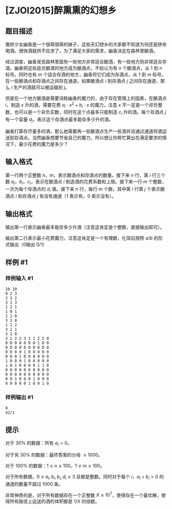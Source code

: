 # [ZJOI2015]醉熏熏的幻想乡

## 题目描述

傲娇少女幽香是一个很萌很萌的妹子，这些天幻想乡的大家都不知道为何还是拼命喝酒。很快酒就供不应求了，为了满足大家的需求，幽香决定在森林里酿酒。

经过调查，幽香发现森林里面有一些地方非常适合酿酒，有一些地方则非常适合存酒。幽香把这些适合酿酒的地方成为酿酒点，不妨认为有 $n$ 个酿酒点，从 $1$ 到 $n$ 标号。同时也有 $m$ 个适合存酒的地方，幽香将它们成为存酒点，从 $1$ 到 $m$ 标号。在一些酿酒点和存酒点之间存在通道，如果酿酒点 $i$ 到存酒点 $j$ 之间存在通道，那么 $i$ 生产的酒就可以被运输到 $j$。

但是在一个地方酿酒是需要消耗幽香的魔力的，由于存在管理上的因素，在酿酒点 $i$，制造 $x$ 升的酒，需要花费 $a_i\cdot x^2+b_i\cdot x$ 的魔力，注意 $x$ 不一定是一个非负整数，也可以是一个非负实数，同时在这个点最多只能制造 $c_i$ 升的酒。每个存酒点 $j$ 有一个容量 $d_j$，表示这个存酒点最多能存多少升的酒。

幽香打算存尽量多的酒，那么她需要再一些酿酒点生产一些酒并且通过通道将酒运送到存酒点。当然幽香想要节省自己的魔力，所以想让你帮忙算出在满足要求的情况下，最少花费的魔力是多少？

## 输入格式

第一行两个正整数 $n$，$m$，表示酿酒点和存酒点的数量。接下来 $n$ 行，第 $i$ 行三个数 $a_i$，$b_i$，$c_i$，表示在酿酒点 $i$ 制造酒的花费系数和上限。接下来一行 $m$ 个整数，一次为每个存酒点的 $d_i$ 值。接下来 $n$ 行，每行 $m$ 个数，其中第 $i$ 行第 $j$ 个表示酿酒点 $i$ 到存酒点 $j$ 有没有通道（$1$ 表示有，$0$ 表示没有）。

## 输出格式

输出第一行表示幽香最多能存多少升酒（注意这肯定是个整数，直接输出即可）。

输出第二行表示最小花费魔力，注意这肯定是一个有理数，化简后按照 $a/b$ 的形式输出（$0$输出 $0/1$）

## 样例 #1

### 样例输入 #1
```
10 10
0 2 3
2 3 2
3 1 3
1 2 1
1 0 1
1 1 0
3 3 0
1 2 2
3 1 1
3 1 0
3 1 2 2 3 1 1 2 2 0
0 0 0 0 0 0 0 1 0 0
0 0 0 0 0 0 0 0 0 0
0 0 0 0 1 0 0 0 0 0
0 0 0 1 0 0 0 0 0 0
1 0 0 0 1 0 0 0 0 0
1 0 1 0 0 0 0 1 1 0
0 0 0 0 0 0 0 0 0 0
0 0 0 0 0 0 0 0 0 0
0 0 1 0 0 0 1 0 0 0
0 0 0 0 0 1 0 0 1 0
```

### 样例输出 #1

```
8
42/1
```

## 提示

对于 $30\%$ 的数据：所有 $a_i=0$。

对于另 $30\%$ 的数据：最终答案的分母 $\leq 1000$。

对于 $100\%$ 的数据：$1\leq n\leq100$，$1\leq m\leq100$。

对于所有数据，$0\leq a_i,b_i,b_i,d_i\leq3$ 且都是整数。同时对于每个 $i$，$a_i+b_i>0$ 的通道的数量不超过 $1000$ 条。

非常神奇的是，对于所有数据存在一个正整数 $X\leq10^7$，使得存在一个最优解，使得所有路径上运送的酒的体积都是 $1/X$ 的倍数。
